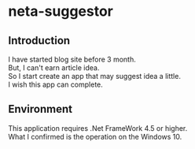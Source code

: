 # neta-suggestor
## Introduction
I have started blog site before 3 month.  
But, I can't earn article idea.  
So I start create an app that may suggest idea a little.  
I wish this app can complete.
## Environment
This application requires .Net FrameWork 4.5 or higher.  
What I confirmed is the operation on the Windows 10.

